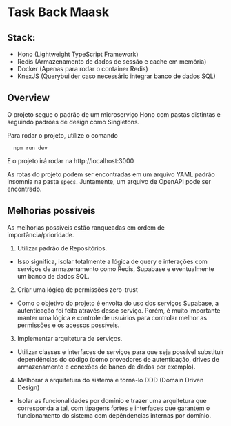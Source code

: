 # Task Back Maask

## Stack: 
- Hono (Lightweight TypeScript Framework)
- Redis (Armazenamento de dados de sessão e cache em memória)
- Docker (Apenas para rodar o container Redis)
- KnexJS (Querybuilder caso necessário integrar banco de dados SQL)

## Overview

O projeto segue o padrão de um microserviço Hono com pastas distintas e seguindo padrões de design como Singletons.

Para rodar o projeto, utilize o comando
```
  npm run dev
```

E o projeto irá rodar na http://localhost:3000

As rotas do projeto podem ser encontradas em um arquivo YAML padrão insomnia na pasta `specs`.
Juntamente, um arquivo de OpenAPI pode ser encontrado.

## Melhorias possíveis
As melhorias possíveis estão ranqueadas em ordem de importância/prioridade.

1. Utilizar padrão de Repositórios.
- Isso significa, isolar totalmente a lógica de query e interações com serviços de armazenamento como Redis, Supabase e eventualmente um banco de dados SQL.
2. Criar uma lógica de permissões zero-trust
- Como o objetivo do projeto é envolta do uso dos serviços Supabase, a autenticação foi feita através desse serviço. Porém, é muito importante manter uma lógica e controle de usuários para controlar melhor as permissões e os acessos possíveis.
3. Implementar arquitetura de serviços.
- Utilizar classes e interfaces de serviços para que seja possível substituir dependências do código (como provedores de autenticação, drives de armazenamento e conexões de banco de dados por exemplo).
4. Melhorar a arquitetura do sistema e torná-lo DDD (Domain Driven Design)
- Isolar as funcionalidades por domínio e trazer uma arquitetura que corresponda a tal, com tipagens fortes e interfaces que garantem o funcionamento do sistema com depêndencias internas por domínio.
